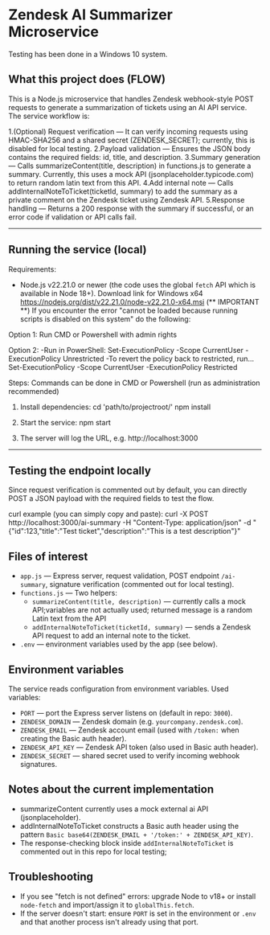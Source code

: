 
Zendesk AI Summarizer Microservice
=================================
Testing has been done in a Windows 10 system.

What this project does (FLOW)
----------------------
This is a Node.js microservice that handles Zendesk webhook-style POST requests to generate a summarization of tickets using an AI API service. The service workflow is:

1.(Optional) Request verification — It can verify incoming requests using HMAC-SHA256 and a shared secret (ZENDESK_SECRET); currently, this is disabled for local testing.
2.Payload validation — Ensures the JSON body contains the required fields: id, title, and description.
3.Summary generation — Calls summarizeContent(title, description) in functions.js to generate a summary. Currently, this uses a mock API (jsonplaceholder.typicode.com) to return random latin text from this API.
4.Add internal note — Calls addInternalNoteToTicket(ticketId, summary) to add the summary as a private comment on the Zendesk ticket using Zendesk API.
5.Response handling — Returns a 200 response with the summary if successful, or an error code if validation or API calls fail.


---------------------------
Running the service (local)
---------------------------
Requirements:
- Node.js v22.21.0 or newer (the code uses the global `fetch` API which is available in Node 18+). Download link for Windows x64 https://nodejs.org/dist/v22.21.0/node-v22.21.0-x64.msi
(** IMPORTANT **) If you encounter the error "cannot be loaded because running scripts is disabled on this system" do the following:

Option 1:
Run CMD or Powershell with admin rights

Option 2:
-Run in PowerShell:
Set-ExecutionPolicy -Scope CurrentUser -ExecutionPolicy Unrestricted
-To revert the policy back to restricted, run...
Set-ExecutionPolicy -Scope CurrentUser -ExecutionPolicy Restricted

Steps:
Commands can be done in CMD or Powershell (run as administration recommended)

1. Install dependencies:
cd 'path/to/projectroot/'
npm install

2. Start the service:
npm start

3. The server will log the URL, e.g. http://localhost:3000

---------------------------
Testing the endpoint locally
---------------------------
Since request verification is commented out by default, you can directly POST a JSON payload with the required fields to test the flow.

curl example (you can simply copy and paste):
curl -X POST http://localhost:3000/ai-summary -H "Content-Type: application/json" -d "{\"id\":123,\"title\":\"Test ticket\",\"description\":\"This is a test description\"}"




Files of interest
-----------------
- `app.js` — Express server, request validation, POST endpoint `/ai-summary`, signature verification (commented out for local testing).
- `functions.js` — Two helpers:
	- `summarizeContent(title, description)` — currently calls a mock API;variables are not actually used; returned message is a random Latin text from the API
	- `addInternalNoteToTicket(ticketId, summary)` — sends a Zendesk API request to add an internal note to the ticket.
- `.env` — environment variables used by the app (see below).

Environment variables
---------------------
The service reads configuration from environment variables.
Used variables:
- `PORT` — port the Express server listens on (default in repo: `3000`).
- `ZENDESK_DOMAIN` — Zendesk domain (e.g. `yourcompany.zendesk.com`).
- `ZENDESK_EMAIL` — Zendesk account email (used with `/token:` when creating the Basic auth header).
- `ZENDESK_API_KEY` — Zendesk API token (also used in Basic auth header).
- `ZENDESK_SECRET` — shared secret used to verify incoming webhook signatures.


Notes about the current implementation
-------------------------------------
- summarizeContent currently uses a mock external ai API (jsonplaceholder).
- addInternalNoteToTicket constructs a Basic auth header using the pattern `Basic base64(ZENDESK_EMAIL + '/token:' + ZENDESK_API_KEY)`.
- The response-checking block inside `addInternalNoteToTicket` is commented out in this repo for local testing;

Troubleshooting
---------------
- If you see "fetch is not defined" errors: upgrade Node to v18+ or install `node-fetch` and import/assign it to `globalThis.fetch`.
- If the server doesn't start: ensure `PORT` is set in the environment or `.env` and that another process isn't already using that port.

